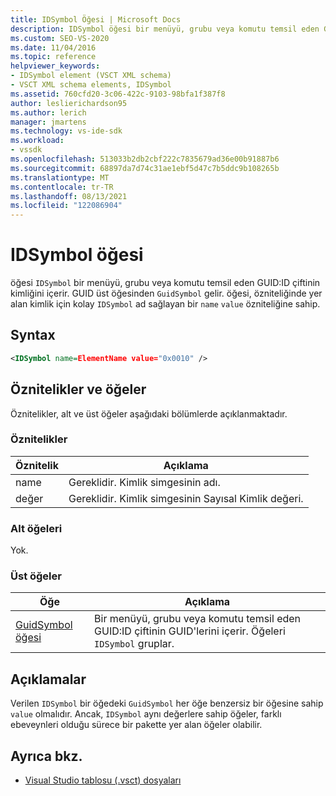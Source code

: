 ```yaml
---
title: IDSymbol Öğesi | Microsoft Docs
description: IDSymbol öğesi bir menüyü, grubu veya komutu temsil eden GUID:ID çiftinin kimliğini içerir.
ms.custom: SEO-VS-2020
ms.date: 11/04/2016
ms.topic: reference
helpviewer_keywords:
- IDSymbol element (VSCT XML schema)
- VSCT XML schema elements, IDSymbol
ms.assetid: 760cfd20-3c06-422c-9103-98bfa1f387f8
author: leslierichardson95
ms.author: lerich
manager: jmartens
ms.technology: vs-ide-sdk
ms.workload:
- vssdk
ms.openlocfilehash: 513033b2db2cbf222c7835679ad36e00b91887b6
ms.sourcegitcommit: 68897da7d74c31ae1ebf5d47c7b5ddc9b108265b
ms.translationtype: MT
ms.contentlocale: tr-TR
ms.lasthandoff: 08/13/2021
ms.locfileid: "122086904"
---
```

# <a name="idsymbol-element"></a>IDSymbol öğesi
öğesi `IDSymbol` bir menüyü, grubu veya komutu temsil eden GUID:ID çiftinin kimliğini içerir. GUID üst öğesinden `GuidSymbol` gelir. öğesi, özniteliğinde yer alan kimlik için kolay `IDSymbol` ad sağlayan bir `name` `value` özniteliğine sahip.

## <a name="syntax"></a>Syntax

```xml
<IDSymbol name=ElementName value="0x0010" />
```

## <a name="attributes-and-elements"></a>Öznitelikler ve öğeler
 Öznitelikler, alt ve üst öğeler aşağıdaki bölümlerde açıklanmaktadır.

### <a name="attributes"></a>Öznitelikler

|Öznitelik|Açıklama|
|---------------|-----------------|
|name|Gereklidir. Kimlik simgesinin adı.|
|değer|Gereklidir. Kimlik simgesinin Sayısal Kimlik değeri.|

### <a name="child-elements"></a>Alt öğeleri
 Yok.

### <a name="parent-elements"></a>Üst öğeler

|Öğe|Açıklama|
|-------------|-----------------|
|[GuidSymbol öğesi](../extensibility/guidsymbol-element.md)|Bir menüyü, grubu veya komutu temsil eden GUID:ID çiftinin GUID'lerini içerir. Öğeleri `IDSymbol` gruplar.|

## <a name="remarks"></a>Açıklamalar
 Verilen `IDSymbol` bir öğedeki `GuidSymbol` her öğe benzersiz bir öğesine sahip `value` olmalıdır. Ancak, `IDSymbol` aynı değerlere sahip öğeler, farklı ebeveynleri olduğu sürece bir pakette yer alan öğeler olabilir.

## <a name="see-also"></a>Ayrıca bkz.
- [Visual Studio tablosu (.vsct) dosyaları](../extensibility/internals/visual-studio-command-table-dot-vsct-files.md)
